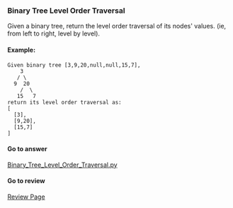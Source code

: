 ### Binary Tree Level Order Traversal

Given a binary tree, return the level order traversal of its nodes' values. (ie, from left to right, level by level).

#### Example:

```
Given binary tree [3,9,20,null,null,15,7],
    3
   / \
  9  20
    /  \
   15   7
return its level order traversal as:
[
  [3],
  [9,20],
  [15,7]
]
```

####  Go to answer

[Binary_Tree_Level_Order_Traversal.py](https://github.com/Kelv1nYu/LeetCode_Practices/blob/master/Code/Binary_Tree_Level_Order_Traversal.py)

#### Go to review

[Review Page](https://github.com/Kelv1nYu/LeetCode_Practices/blob/master/Review/Climbing_Stairs.md)